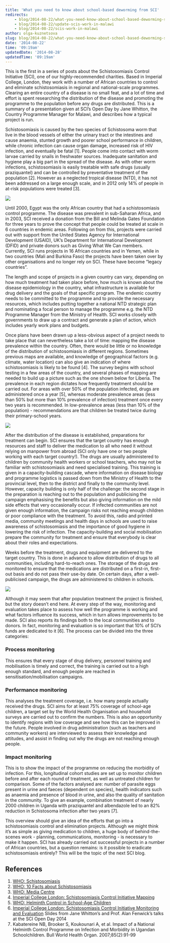 ```yaml
---
title: 'What you need to know about school-based deworming from SCI'
redirects:
    - blog/2014-08-22/what-you-need-know-about-school-based-deworming-sci
    - blog/2014-08-22/update-scis-work-in-malawi
    - blog/2014-08-22/scis-work-in-malawi
author: olga-kuznetsova
slug: blog/2014-08-22/what-you-need-know-about-school-based-deworming-sci
date: '2014-08-22'
time: '09:19am'
updatedDate: '2014-08-28'
updatedTime: '09:19am'
---
```

This is the first in a series of posts about the Schistosomiasis Control Initiative (SCI), one of our highly-recommended charities. Based in Imperial College, London, they work with a number of African countries to control and eliminate schistosomiasis in regional and national-scale programmes. Clearing an entire country of a disease is no small feat, and a lot of time and effort is spent researching the distribution of the disease and promoting the programme to the population before any drugs are distributed. This is a summary of a presentation given at SCI’s Open Day by Jane Whitton, the Country Programme Manager for Malawi, and describes how a typical project is run.

Schistosomiasis is caused by the two species of Schistosoma worm that live in the blood vessels of either the urinary tract or the intestines and cause anaemia, stunted growth and poorer school performance in children, while chronic infection can cause organ damage, increased risk of HIV infection, and eventually be fatal [1]. People come into contact with worm larvae carried by snails in freshwater sources. Inadequate sanitation and hygiene play a big part in the spread of the disease. As with other worm infections, schistosomiasis is easily treatable with safe drugs (usually praziquantel) and can be controlled by preventative treatment of the population [2]. However as a neglected tropical disease (NTD), it has not been addressed on a large enough scale, and in 2012 only 14% of people in at-risk populations were treated [3].

![](/images/uploads/scimap.jpg)

Until 2000, Egypt was the only African country that had a schistosomiasis control programme. The disease was prevalent in sub-Saharan Africa, and in 2003, SCI received a donation from the Bill and Melinda Gates Foundation for three years to prove the concept that people could be treated at scale in 6 countries in endemic areas. Following on from this, projects were carried out with support from the United States Agency for International Development (USAID), UK’s Department for International Development (DFID) and private donors such as Giving What We Can members. Currently, SCI runs projects in 16 African countries and in Yemen, while in two countries (Mali and Burkina Faso) the projects have been taken over by other organisations and no longer rely on SCI. These have become “legacy countries”.

The length and scope of projects in a given country can vary, depending on how much treatment had taken place before, how much is known about the disease epidemiology in the country, what infrastructure is available for drug delivery and the goals of that specific program. The endemic country needs to be committed to the programme and to provide the necessary resources, which includes putting together a national NTD strategic plan and nominating a focal person to manage the programme e.g. the NTD Programme Manager from the Ministry of Health. SCI works closely with governments to draw up a contract and generate a plan of action, which includes yearly work plans and budgets.

Once plans have been drawn up a less-obvious aspect of a project needs to take place that can nevertheless take a lot of time: mapping the disease prevalence within the country. Often, there would be little or no knowledge of the distribution of schistosomiasis in different regions. Sometimes previous maps are available, and knowledge of geographical factors (e.g. climate, water location) can also give an indication of where schistosomiasis is likely to be found [4]. The survey begins with school testing in a few areas of the country, and several phases of mapping are needed to build up a picture such as the one shown below for Liberia. The prevalence in each region dictates how frequently treatment should be carried out. For areas with over 50% of the population infected, drugs are administered once a year [5], whereas moderate prevalence areas (less than 50% but more than 10% prevalence of infection) treatment once every two years is recommended. In low-prevalence areas (less than 10% of the population) - recommendations are that children be treated twice during their primary-school years.

![](/images/uploads/transition.jpg)

After the distribution of the disease is established, preparations for treatment can begin. SCI ensures that the target country has enough resources and staff to deliver the medication to all who need it without relying on manpower from abroad (SCI only have one or two people working with each target country!). The drugs are usually administered to children by community health workers or school teachers, who may not be familiar with schistosomiasis and need specialised training. This training is given in a capacity-building cascade, where information on disease biology and programme logistics is passed down from the Ministry of Health to the provincial level, then to the district and finally to the community level. However, capacity building is only half of the challenge: the second stage in the preparation is reaching out to the population and publicising the campaign emphasising the benefits but also giving information on the mild side effects that very occasionally occur. If infected communities are not given enough information, the campaign risks not reaching enough children or poor compliance with the treatment. To avoid this, radio and printed media, community meetings and health days in schools are used to raise awareness of schistosomiasis and the importance of good hygiene in lowering the risk of infection. The capacity-building and social mobilisation prepare the community for treatment and ensure that everybody is clear about their roles and expectations.

Weeks before the treatment, drugs and equipment are delivered to the target country. This is done in advance to allow distribution of drugs to all communities, including hard-to-reach ones. The storage of the drugs are monitored to ensure that the medications are distributed on a first-in, first-out basis and do not pass their use-by date. On certain days, after a well-publicised campaign, the drugs are administered to children in schools.

![](/images/uploads/kids.jpg)

Although it may seem that after population treatment the project is finished, but the story doesn’t end here. At every step of the way, monitoring and evaluation takes place to assess how well the programme is working and what factors influence its success, which in turn allows improvements to be made. SCI also reports its findings both to the local communities and to donors. In fact, monitoring and evaluation is so important that 10% of SCI’s funds are dedicated to it [6]. The process can be divided into the three categories:

### Process monitoring

This ensures that every stage of drug delivery, personnel training and mobilisation is timely and correct, the training is carried out to a high enough standard, and enough people are reached in sensitisation/mobilisation campaigns.

### Performance monitoring

This analyses the treatment coverage, i.e. how many people actually received the drugs. SCI aims for at least 75% coverage of school-age children, a target set by the World Health Organisation and household surveys are carried out to confirm the numbers. This is also an opportunity to identify regions with low coverage and see how this can be improved in the future. People involved in drug administration (such as teachers and community workers) are interviewed to assess their knowledge and attitudes, and assist in finding out why the drugs are not reaching enough people.

### Impact monitoring

This is to show the impact of the programme on reducing the morbidity of infection. For this, longitudinal cohort studies are set up to monitor children before and after each round of treatment, as well as untreated children for comparison. Some of the factors analysed are: number of parasite eggs present in urine and faeces (dependent on species), health indicators such as anaemia and presence of blood in urine, and also the quality of sanitation in the community. To give an example, combination treatment of nearly 2000 children in Uganda with praziquantel and albendazole led to an 82% reduction in Schistosoma infection after two years [7].

This overview should give an idea of the efforts that go into a schistosomiasis control and elimination projects. Although we might think it’s as simple as giving medication to children, a huge body of behind-the-scenes work - planning, communications, monitoring - is necessary to make it happen. SCI has already carried out successful projects in a number of African countries, but a question remains: is it possible to eradicate schistosomiasis entirely? This will be the topic of the next SCI blog.

## References

1.  [WHO: Schistosomiasis](http://www.who.int/schistosomiasis/en/)
2.  [WHO: 10 Facts about Schistosomiasis](http://www.who.int/features/factfiles/schistosomiasis/facts/en/index2.html)
3.  [WHO: Media Centre](http://www.who.int/mediacentre/factsheets/fs115/en/)
4.  [Imperial College London: Schistosomiasis Control Initiative Mapping](http://www3.imperial.ac.uk/schisto/whatwedo/mapping)
5.  [WHO: Helminth Control in School-Age Children](http://whqlibdoc.who.int/publications/2011/9789241548267_eng.pdf)
6.  [Imperial College London: Schistosomiasis Control Initiative Monitoring and Evaluation](http://www3.imperial.ac.uk/schisto/whatwedo/monitoringevaluation) Slides from Jane Whitton’s and Prof. Alan Fenwick’s talks at the SCI Open Day 2014
7.  Kabatereine NB, Brooker S, Koukounari A, et al. Impact of a National Helminth Control Programme on Infection and Morbidity in Ugandan Schoolchildren. Bull World Health Organ. 2007;85(2):91-99